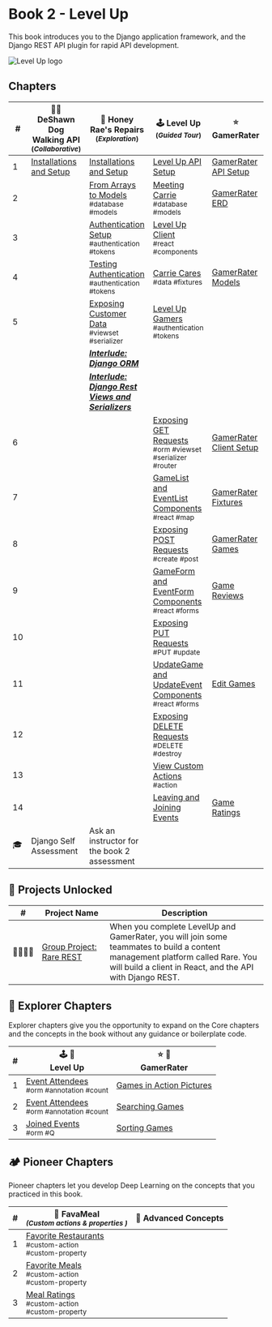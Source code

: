 # Book 2 - Level Up

This book introduces you to the Django application framework, and the Django REST API plugin for rapid API development.

![Level Up logo][image-1]

## Chapters

| # | 🐕‍🦺 DeShawn Dog Walking API <br/><sub>(_Collaborative_)</sub> | 🍯 Honey Rae's Repairs <br/><sub>(_Exploration_)</sub> | 🕹 Level Up <br/><sub>(_Guided Tour_)</sub> | ⭐️ GamerRater <br/> |
|--|--|--|--|--|
| 1 | [Installations and Setup](./chapters/DDW_SETUP.md) | [Installations and Setup](./chapters/HR_INSTALLS.md) | [Level Up API Setup][1] | [GamerRater API Setup][2] |  |
| 2 |  | [From Arrays to Models](./chapters/HR_MODELS.md)  <br/> <sub style="font-size:0.85rem;">\#database #models</sub> |[Meeting Carrie][3] <br/> <sub style="font-size:0.85rem;">\#database #models</sub> | [GamerRater ERD][4] |  |
| 3 |  | [Authentication Setup](./chapters/HR_AUTHENTICATION.md)  <br/> <sub style="font-size:0.85rem;">\#authentication #tokens</sub> | [Level Up Client][5] <br/> <sub style="font-size:0.85rem;">\#react #components</sub> |  |  |
| 4 |  | [Testing Authentication](./chapters/HR_REGISTER.md)  <br/> <sub style="font-size:0.85rem;">\#authentication #tokens</sub> | [Carrie Cares][6] <br/> <sub style="font-size:0.85rem;">\#data #fixtures</sub> | [GamerRater Models][7] |  |
| 5 |  | [Exposing Customer Data](./chapters/HR_CUSTOMER_VIEW.md) <br/> <sub style="font-size:0.85rem;">#viewset #serializer</sub>| [Level Up Gamers][8] <br/> <sub style="font-size:0.85rem;">\#authentication #tokens</sub> |  |  |
|  |  | _**[Interlude: Django ORM][9]**_ |  |  |
|  |  | _**[Interlude: Django Rest Views and Serializers][10]**_ |  |  |
| 6 |  |  | [Exposing GET Requests][11] <br/> <sub style="font-size:0.85rem;">\#orm #viewset #serializer #router</sub> | [GamerRater Client Setup][12] |  |
| 7 |  |  | [GameList and EventList Components][13] <br/> <sub style="font-size:0.85rem;">\#react \#map</sub> | [GamerRater Fixtures][14] |  |
| 8 |  |  | [Exposing POST Requests][15] <br/> <sub style="font-size:0.85rem;">\#create \#post</sub> | [GamerRater Games][16] |  |
| 9 |  |  | [GameForm and EventForm Components][17] <br/> <sub style="font-size:0.85rem;">\#react \#forms</sub> | [Game Reviews][18] |  |
| 10 |  |  | [Exposing PUT Requests][19] <br/> <sub style="font-size:0.85rem;">\#PUT \#update</sub> |  |  |
| 11 |  |  | [UpdateGame and UpdateEvent Components][20] <br/> <sub style="font-size:0.85rem;">\#react \#forms</sub> | [Edit Games][26] |  |
| 12 |  |  | [Exposing DELETE Requests][23] <br/> <sub style="font-size:0.85rem;">\#DELETE \#destroy</sub> |  |  |
| 13 |  |  | [View Custom Actions][25] <br/> <sub style="font-size:0.85rem;">\#action</sub> | |  |
| 14 |  |  | [Leaving and Joining Events][35]| [Game Ratings][21] | |
| 🎓 | Django Self Assessment | Ask an instructor for the book 2 assessment | |

## 🔐 Projects Unlocked

| # | Project&nbsp;Name | Description |
|--|--|--|
| 👨‍👩‍👧‍👧 | [Group Project: Rare REST][28] | When you complete LevelUp and GamerRater, you will join some teammates to build a content management platform called Rare. You will build a client in React, and the API with Django REST. |

## 🧭 Explorer Chapters

Explorer chapters give you the opportunity to expand on the Core chapters and the concepts in the book without any guidance or boilerplate code.

| # | 🕹 🎲 <br/> Level Up | ⭐️ 🎯 <br/> GamerRater <br/> |
|--|--|--|
| 1 | [Event Attendees][29] <br/> <sub style="font-size:0.85rem;">\#orm #annotation #count</sub> | [Games in Action Pictures][30] |
| 2 | [Event Attendees][31] <br/> <sub style="font-size:0.85rem;">\#orm #annotation #count</sub> | [Searching Games][32] |
| 3 | [Joined Events][33] <br/> <sub style="font-size:0.85rem;">\#orm #Q</sub> | [Sorting Games][34] |

## 🏕 Pioneer Chapters

Pioneer chapters let you develop Deep Learning on the concepts that you practiced in this book.

| # | 🍔 FavaMeal <br/> <sub>_(Custom actions &amp; properties )_</sub> | 🧠  Advanced Concepts |
|--|--|--|
| 1 | [Favorite Restaurants][22] <br/> <sub style="font-size:0.85rem;">\#custom-action<br/>\#custom-property</sub> |  |
| 2 | [Favorite Meals][24] <br/> <sub style="font-size:0.85rem;">\#custom-action<br/>\#custom-property</sub> |
| 3 | [Meal Ratings][27] <br/> <sub style="font-size:0.85rem;">\#custom-action<br/>\#custom-property</sub> |


[1]:	./chapters/DRF_INSTALLS.md
[2]:	./chapters/GR_SETUP.md
[3]:	./chapters/LU_DATA_DESIGN.md
[4]:	./chapters/GR_ERD.md
[5]:	./chapters/LU_CLIENT.md
[6]:	./chapters/LU_FIXTURES.md
[7]:	./chapters/GR_MODELS.md
[8]:	./chapters/LU_AUTHENTICATION.md
[9]:	./chapters/ORM_PRACTICE.md
[10]:	./chapters/LU-view-serializer-interlude.md "Interlude: Django Rest Views and Serializers"
[11]:	./chapters/LU_LIST_RETRIEVE.md
[12]:	./chapters/GR_CLIENT.md
[13]:	./chapters/LU_CLIENT_LIST.md
[14]:	./chapters/GR_FIXTURES.md
[15]:	./chapters/LU_CREATE.md
[16]:	./chapters/GR_GAMES.md
[17]:	./chapters/LU_CREATE_GAME.md
[18]:	./chapters/GR_REVIEWS.md
[19]:	./chapters/LU_UPDATE.md
[20]:	./chapters/LU_EDIT_FORMS.md
[21]:	./chapters/GR_GAME_RATINGS.md
[22]:	./chapters/FV_REST_FAVE.md
[23]:	./chapters/LU_DESTROY.md
[24]:	./chapters/FV_MEAL_FAVE.md
[25]:	./chapters/LU_CUSTOM_ACTION.md
[26]:	./chapters/GR_EDIT_GAME.md
[27]:	./chapters/FV_MEAL_RATINGS.md
[28]:	./chapters/RARE_REST.md
[29]:	./chapters/EVENTS_PER_GAME.md
[30]:	./chapters/GR_UPLOADS.md
[31]:	./chapters/LU_EVENT_ATTENDEES.md
[32]:	./chapters/GR_SEARCH.md
[33]:	./chapters/LU_JOINED_Q_FILTER.md
[34]:	./chapters/GR_SORTING.md
[35]:   ./chapters/LU_MODEL_PROPERTY.md

[image-1]:	./chapters/images/level-up.png
